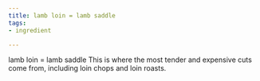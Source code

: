 ```yaml
---
title: lamb loin = lamb saddle
tags:
- ingredient

---
```

lamb loin = lamb saddle This is where the most tender and expensive cuts come from, including loin chops and loin roasts.
